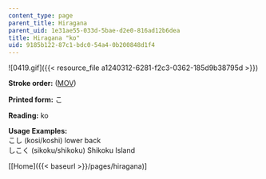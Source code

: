 ```yaml
---
content_type: page
parent_title: Hiragana
parent_uid: 1e31ae55-033d-5bae-d2e0-816ad12b6dea
title: Hiragana "ko"
uid: 9185b122-87c1-bdc0-54a4-0b200848d1f4
---
```


![0419.gif]({{< resource_file a1240312-6281-f2c3-0362-185d9b38795d >}})

**Stroke order:** ([MOV](http://www.archive.org/download/MITRES21F.01S10_HIRAGANA_CHARACTERS/0419.mov))

**Printed form:** こ

**Reading:** ko

**Usage Examples:**  
こし (kosi/koshi) lower back  
しこく (sikoku/shikoku) Shikoku Island

  
\[[Home]({{< baseurl >}}/pages/hiragana)\]